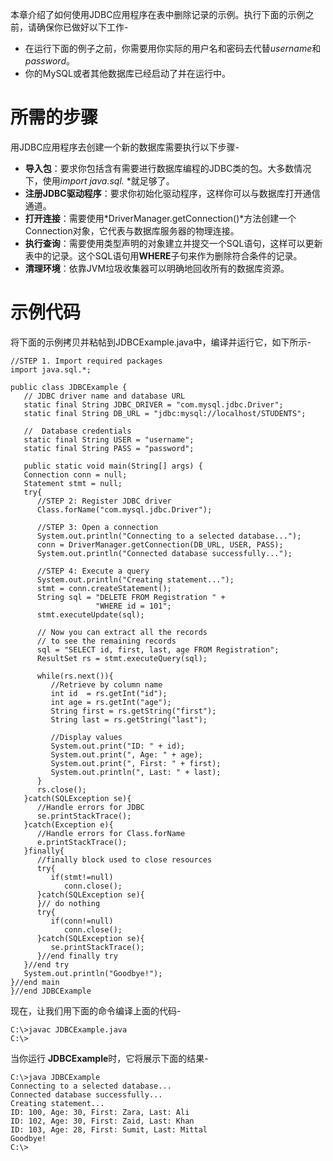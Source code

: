本章介绍了如何使用JDBC应用程序在表中删除记录的示例。执行下面的示例之前，请确保你已做好以下工作-

- 在运行下面的例子之前，你需要用你实际的用户名和密码去代替*username*和*password*。
- 你的MySQL或者其他数据库已经启动了并在运行中。

# 所需的步骤 #

用JDBC应用程序去创建一个新的数据库需要执行以下步骤-

- **导入包**：要求你包括含有需要进行数据库编程的JDBC类的包。大多数情况下，使用*import java.sql.* *就足够了。
- **注册JDBC驱动程序**：要求你初始化驱动程序，这样你可以与数据库打开通信通道。
- **打开连接**：需要使用*DriverManager.getConnection()*方法创建一个Connection对象，它代表与数据库服务器的物理连接。
- **执行查询**：需要使用类型声明的对象建立并提交一个SQL语句，这样可以更新表中的记录。这个SQL语句用**WHERE**子句来作为删除符合条件的记录。
- **清理环境**：依靠JVM垃圾收集器可以明确地回收所有的数据库资源。

# 示例代码 #

将下面的示例拷贝并粘帖到JDBCExample.java中，编译并运行它，如下所示-

```
//STEP 1. Import required packages
import java.sql.*;

public class JDBCExample {
   // JDBC driver name and database URL
   static final String JDBC_DRIVER = "com.mysql.jdbc.Driver";  
   static final String DB_URL = "jdbc:mysql://localhost/STUDENTS";

   //  Database credentials
   static final String USER = "username";
   static final String PASS = "password";
   
   public static void main(String[] args) {
   Connection conn = null;
   Statement stmt = null;
   try{
      //STEP 2: Register JDBC driver
      Class.forName("com.mysql.jdbc.Driver");

      //STEP 3: Open a connection
      System.out.println("Connecting to a selected database...");
      conn = DriverManager.getConnection(DB_URL, USER, PASS);
      System.out.println("Connected database successfully...");
      
      //STEP 4: Execute a query
      System.out.println("Creating statement...");
      stmt = conn.createStatement();
      String sql = "DELETE FROM Registration " +
                   "WHERE id = 101";
      stmt.executeUpdate(sql);

      // Now you can extract all the records
      // to see the remaining records
      sql = "SELECT id, first, last, age FROM Registration";
      ResultSet rs = stmt.executeQuery(sql);

      while(rs.next()){
         //Retrieve by column name
         int id  = rs.getInt("id");
         int age = rs.getInt("age");
         String first = rs.getString("first");
         String last = rs.getString("last");

         //Display values
         System.out.print("ID: " + id);
         System.out.print(", Age: " + age);
         System.out.print(", First: " + first);
         System.out.println(", Last: " + last);
      }
      rs.close();
   }catch(SQLException se){
      //Handle errors for JDBC
      se.printStackTrace();
   }catch(Exception e){
      //Handle errors for Class.forName
      e.printStackTrace();
   }finally{
      //finally block used to close resources
      try{
         if(stmt!=null)
            conn.close();
      }catch(SQLException se){
      }// do nothing
      try{
         if(conn!=null)
            conn.close();
      }catch(SQLException se){
         se.printStackTrace();
      }//end finally try
   }//end try
   System.out.println("Goodbye!");
}//end main
}//end JDBCExample
```

现在，让我们用下面的命令编译上面的代码-

```
C:\>javac JDBCExample.java
C:\>
```

当你运行 **JDBCExample**时，它将展示下面的结果-

```
C:\>java JDBCExample
Connecting to a selected database...
Connected database successfully...
Creating statement...
ID: 100, Age: 30, First: Zara, Last: Ali
ID: 102, Age: 30, First: Zaid, Last: Khan
ID: 103, Age: 28, First: Sumit, Last: Mittal
Goodbye!
C:\>
```